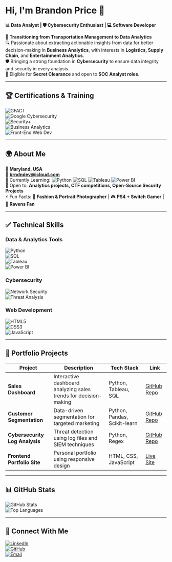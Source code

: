 # Hi, I'm Brandon Price 👋  

**📊 Data Analyst | 🛡️ Cybersecurity Enthusiast | 💻 Software Developer**  

🚀 **Transitioning from Transportation Management to Data Analytics**  
🔍 Passionate about extracting actionable insights from data for better decision-making in **Business Analytics**, with interests in **Logistics, Supply Chain**, and **Entertainment Analytics**.  
🛡️ Bringing a strong foundation in **Cybersecurity** to ensure data integrity and security in every analysis.  
🔑 Eligible for **Secret Clearance** and open to **SOC Analyst roles**.  

---

## 🏆 **Certifications & Training**  
![GFACT](https://img.shields.io/badge/GFACT-Certified-success?style=flat-square)  
![Google Cybersecurity](https://img.shields.io/badge/Google%20Cybersecurity-In%20Progress-yellow?style=flat-square)  
![Security+](https://img.shields.io/badge/CompTIA%20Security+-In%20Progress-yellow?style=flat-square)  
![Business Analytics](https://img.shields.io/badge/Udacity%20OneTen-Business%20Analytics%20ND-yellow?style=flat-square)  
![Front-End Web Dev](https://img.shields.io/badge/Udacity%20OneTen-Front%20End%20Web%20Dev%20ND-success?style=flat-square)  

---

## 🌍 **About Me**  
📍 **Maryland, USA**  
📧 **brndndev@icloud.com**  
🧠 Currently Learning: ![Python](https://img.shields.io/badge/Python-3776AB?logo=python&logoColor=white) ![SQL](https://img.shields.io/badge/SQL-336791?logo=postgresql&logoColor=white) ![Tableau](https://img.shields.io/badge/Tableau-1F77B4?logo=tableau&logoColor=white) ![Power BI](https://img.shields.io/badge/PowerBI-F2C811?logo=powerbi&logoColor=black)  
🤝 Open to: **Analytics projects, CTF competitions, Open-Source Security Projects**  
⚡ Fun Facts: 📸 **Fashion & Portrait Photographer** | 🎮 **PS4 + Switch Gamer** | 🏈 **Ravens Fan**  

---

## ✅ **Technical Skills**  

### **Data & Analytics Tools**  
![Python](https://img.shields.io/badge/Python-3776AB?style=flat-square&logo=python&logoColor=white)  
![SQL](https://img.shields.io/badge/SQL-336791?style=flat-square&logo=postgresql&logoColor=white)  
![Tableau](https://img.shields.io/badge/Tableau-1F77B4?style=flat-square&logo=tableau&logoColor=white)  
![Power BI](https://img.shields.io/badge/PowerBI-F2C811?style=flat-square&logo=powerbi&logoColor=black)  

### **Cybersecurity**  
![Network Security](https://img.shields.io/badge/Network%20Security-blue?style=flat-square)  
![Threat Analysis](https://img.shields.io/badge/Threat%20Analysis-purple?style=flat-square)  

### **Web Development**  
![HTML5](https://img.shields.io/badge/HTML5-E34F26?style=flat-square&logo=html5&logoColor=white)  
![CSS3](https://img.shields.io/badge/CSS3-1572B6?style=flat-square&logo=css3&logoColor=white)  
![JavaScript](https://img.shields.io/badge/JavaScript-F7DF1E?style=flat-square&logo=javascript&logoColor=black)  

---

## 📂 **Portfolio Projects**  
| Project | Description | Tech Stack | Link |
|---------|------------|-----------|------|
| **Sales Dashboard** | Interactive dashboard analyzing sales trends for decision-making | Python, Tableau, SQL | [GitHub Repo](#) |
| **Customer Segmentation** | Data-driven segmentation for targeted marketing | Python, Pandas, Scikit-learn | [GitHub Repo](#) |
| **Cybersecurity Log Analysis** | Threat detection using log files and SIEM techniques | Python, Regex | [GitHub Repo](#) |
| **Frontend Portfolio Site** | Personal portfolio using responsive design | HTML, CSS, JavaScript | [Live Site](#) |

---

## 📊 **GitHub Stats**  

![GitHub Stats](https://github-readme-stats.vercel.app/api?username=brndndev&show_icons=true&theme=radical)  
![Top Languages](https://github-readme-stats.vercel.app/api/top-langs/?username=brndndev&layout=compact&theme=radical)  

---

## 🔗 **Connect With Me**  
[![LinkedIn](https://img.shields.io/badge/LinkedIn-0077B5?logo=linkedin&logoColor=white)](https://linkedin.com/in/your-profile)  
[![GitHub](https://img.shields.io/badge/GitHub-181717?logo=github&logoColor=white)](https://github.com/brndndev)  
[![Email](https://img.shields.io/badge/Email-brndndev%40icloud.com-red?logo=gmail&logoColor=white)](mailto:brndndev@icloud.com)  
